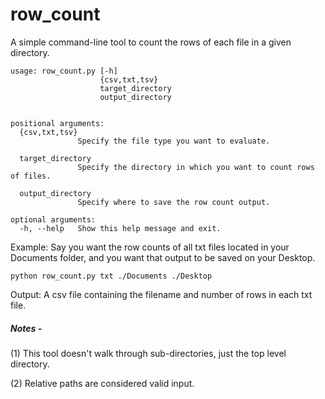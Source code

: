 # row_count
A simple command-line tool to count the rows of each file in a given directory. 


```
usage: row_count.py [-h]
                    {csv,txt,tsv}
                    target_directory
                    output_directory


positional arguments:
  {csv,txt,tsv}
               Specify the file type you want to evaluate.
               
  target_directory
               Specify the directory in which you want to count rows of files.
               
  output_directory
               Specify where to save the row count output.

optional arguments:
  -h, --help   Show this help message and exit.
```



Example: Say you want the row counts of all txt files located in your Documents folder, and you want that output to be saved on your Desktop.

```
python row_count.py txt ./Documents ./Desktop 
```

Output: A csv file containing the filename and number of rows in each txt file.





##### Notes - 
(1) This tool doesn't walk through sub-directories, just the top level directory.

(2) Relative paths are considered valid input.
